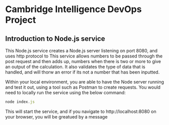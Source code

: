 # Cambridge Intelligence DevOps Project

## Introduction to Node.js service

This Node.js service creates a Node.js server listening on port 8080, and uses http protocol to This service allows numbers to be passed through the post request and then adds up, numbers when there is two or more to give an output of the calculation. It also validates the type of data that is handled, and will thorw an error if its not a number that has been inputted.

Within your local environment, you are able to have the Node server running and test it out, using a tool such as Postman to create requests. You would need to locally run the service using the below command:

```javascript
node index.js
```

This will start the service, and if you navigate to http://localhost:8080 on your browser, you will be greatued by a message